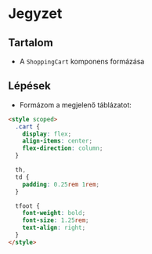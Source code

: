 # Jegyzet

## Tartalom

- A `ShoppingCart` komponens formázása

## Lépések

- Formázom a megjelenő táblázatot:

```html
<style scoped>
  .cart {
    display: flex;
    align-items: center;
    flex-direction: column;
  }

  th,
  td {
    padding: 0.25rem 1rem;
  }

  tfoot {
    font-weight: bold;
    font-size: 1.25rem;
    text-align: right;
  }
</style>
```
